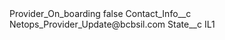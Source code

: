 <?xml version="1.0" encoding="UTF-8"?>
<CustomMetadata xmlns="http://soap.sforce.com/2006/04/metadata" xmlns:xsi="http://www.w3.org/2001/XMLSchema-instance" xmlns:xsd="http://www.w3.org/2001/XMLSchema">
    <label>Provider_On_boarding</label>
    <protected>false</protected>
    <values>
        <field>Contact_Info__c</field>
        <value xsi:type="xsd:string">Netops_Provider_Update@bcbsil.com</value>
    </values>
    <values>
        <field>State__c</field>
        <value xsi:type="xsd:string">IL1</value>
    </values>
</CustomMetadata>
